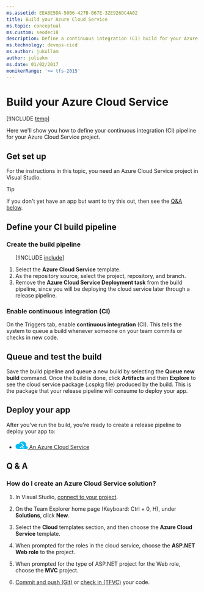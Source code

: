 ```yaml
---
ms.assetid: EEA8E5DA-50B6-427B-B67E-32E926DC4A02
title: Build your Azure Cloud Service
ms.topic: conceptual
ms.custom: seodec18
description: Define a continuous integration (CI) build for your Azure Cloud Service in Azure Pipelines or Team Foundation Server (TFS)
ms.technology: devops-cicd
ms.author: jukullam
author: juliakm
ms.date: 01/02/2017
monikerRange: '>= tfs-2015'
---
```


# Build your Azure Cloud Service

[!INCLUDE [temp](../../includes/version.md)]

Here we'll show you how to define your continuous integration (CI) pipeline for your Azure Cloud Service project.

## Get set up

For the instructions in this topic, you need an Azure Cloud Service project in Visual Studio.

> [!TIP]
> If you don't yet have an app but want to try this out, then see the [Q&A below](#new_solution).

## Define your CI build pipeline

### Create the build pipeline

<ol>

[!INCLUDE [include](../../includes/begin-create-build-definition.md)]

<li>Select the <strong>Azure Cloud Service</strong> template.</li>

<li>As the repository source, select the project, repository, and branch.</li>

<li>Remove the <strong>Azure Cloud Service Deployment task</strong> from the build pipeline, since you will be deploying the cloud service later through a release pipeline.</li>
</ol>

### Enable continuous integration (CI)

On the Triggers tab, enable **continuous integration** (CI). This tells the system to queue a build whenever someone on your team commits or checks in new code.

## Queue and test the build

Save the build pipeline and queue a new build by selecting the **Queue new build** command. Once the build is done, click **Artifacts** and then **Explore** to see the cloud service package (.cspkg file) produced by the build. This is the package that your release pipeline will consume to deploy your app.

## Deploy your app

After you've run the build, you're ready to create a release pipeline to deploy your app to:

* <a href="../cd/deploy-cloudservice-cloudservice.md"><img src="../../tasks/deploy/media/azure-cloud-service-deployment-icon.png"/> An Azure Cloud Service</a>

## Q & A

<!-- BEGINSECTION class="md-qanda" -->

<h3 id="new_solution">How do I create an Azure Cloud Service solution?</h3>

1. In Visual Studio, [connect to your project](../../../organizations/projects/connect-to-projects.md#visual-studio).

2. On the Team Explorer home page (Keyboard: Ctrl + 0, H), under **Solutions**, click **New**.

3. Select the **Cloud** templates section, and then choose the **Azure Cloud Service** template.

4. When prompted for the roles in the cloud service, choose the **ASP.NET Web role** to the project.

5. When prompted for the type of ASP.NET project for the Web role, choose the **MVC** project.

6. [Commit and push (Git)](../../../repos/git/share-your-code-in-git-vs.md) or [check in (TFVC)](../../../repos/tfvc/share-your-code-in-tfvc-vs.md) your code.

<!-- ENDSECTION -->
